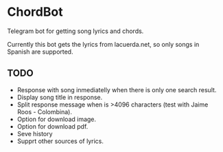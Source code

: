# ChordBot
Telegram bot for getting song lyrics and chords.

Currently this bot gets the lyrics from lacuerda.net, so only songs in Spanish are supported.

## TODO
* Response with song inmediatelly when there is only one search result.
* Display song title in response.
* Split response message when is >4096 characters (test with Jaime Roos - Colombina).
* Option for download image.
* Option for download pdf.
* Seve history
* Supprt other sources of lyrics.